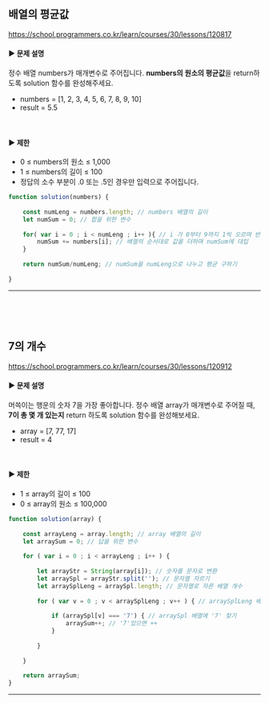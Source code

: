## 배열의 평균값

<a href="https://school.programmers.co.kr/learn/courses/30/lessons/120817" target="_blank" title="배열의 평균값">https://school.programmers.co.kr/learn/courses/30/lessons/120817</a>

#### ▶ 문제 설명
정수 배열 numbers가 매개변수로 주어집니다. <b>numbers의 원소의 평균값</b>을 return하도록 solution 함수를 완성해주세요.
* numbers = [1, 2, 3, 4, 5, 6, 7, 8, 9, 10]
* result = 5.5
<br>

#### ▶ 제한
* 0 ≤ numbers의 원소 ≤ 1,000
* 1 ≤ numbers의 길이 ≤ 100
* 정답의 소수 부분이 .0 또는 .5인 경우만 입력으로 주어집니다.


```Javascript
function solution(numbers) {
    
    const numLeng = numbers.length; // numbers 배열의 길이 
    let numSum = 0; // 합을 위한 변수
    
    for( var i = 0 ; i < numLeng ; i++ ){ // i 가 0부터 9까지 1씩 오르며 반복
        numSum += numbers[i]; // 배열의 순서대로 값을 더하며 numSum에 대입
    }
    
    return numSum/numLeng; // numSum을 numLeng으로 나누고 평균 구하기 
    
}
```



<hr>

<br><br><br>

## 7의 개수

<a href="https://school.programmers.co.kr/learn/courses/30/lessons/120912" target="_blank" title="배열의 평균값">https://school.programmers.co.kr/learn/courses/30/lessons/120912</a>

#### ▶ 문제 설명
머쓱이는 행운의 숫자 7을 가장 좋아합니다. 정수 배열 array가 매개변수로 주어질 때, <b>7이 총 몇 개 있는지</b> return 하도록 solution 함수를 완성해보세요.
* array = [7, 77, 17]
* result = 4
<br>

#### ▶ 제한
* 1 ≤ array의 길이 ≤ 100
* 0 ≤ array의 원소 ≤ 100,000


```Javascript
function solution(array) {
    
    const arrayLeng = array.length; // array 배열의 길이 
    let arraySum = 0; // 답을 위한 변수
    
    for ( var i = 0 ; i < arrayLeng ; i++ ) {
        
        let arrayStr = String(array[i]); // 숫자를 문자로 변환
        let arraySpl = arrayStr.split(''); // 문자열 자르기
        let arraySplLeng = arraySpl.length; // 문자열로 자른 배열 개수
        
        for ( var v = 0 ; v < arraySplLeng ; v++ ) { // arraySplLeng 배열 개수만큼 반복
            
            if (arraySpl[v] === '7') { // arraySpl 배열에 '7' 찾기
                arraySum++; // '7'있으면 ++
            }
            
        }
        
    }
    
    return arraySum;
}
```



<hr>
